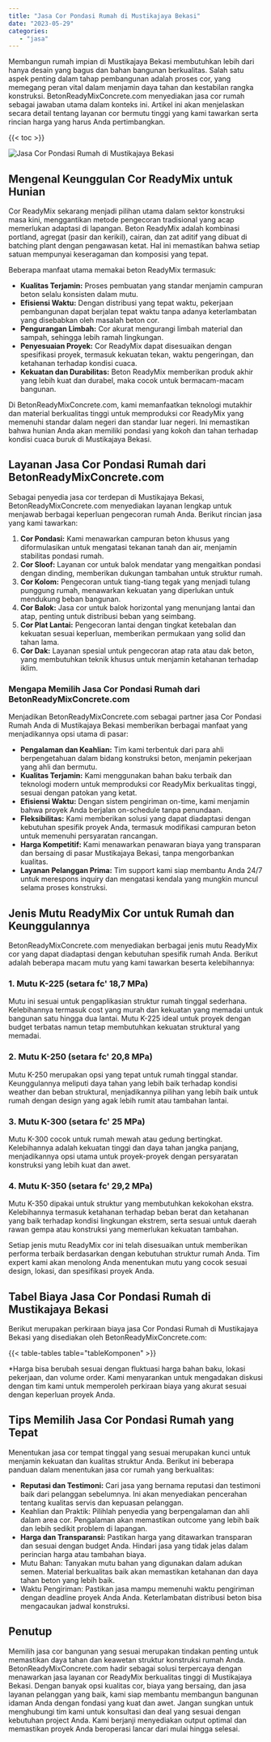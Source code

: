 ```yaml
---
title: "Jasa Cor Pondasi Rumah di Mustikajaya Bekasi"
date: "2023-05-29"
categories: 
   - "jasa"
---
```


Membangun rumah impian di Mustikajaya Bekasi membutuhkan lebih dari hanya desain yang bagus dan bahan bangunan berkualitas. Salah satu aspek penting dalam tahap pembangunan adalah proses cor, yang memegang peran vital dalam menjamin daya tahan dan kestabilan rangka konstruksi. BetonReadyMixConcrete.com menyediakan jasa cor rumah sebagai jawaban utama dalam konteks ini. Artikel ini akan menjelaskan secara detail tentang layanan cor bermutu tinggi yang kami tawarkan serta rincian harga yang harus Anda pertimbangkan.

{{< toc >}}

![Jasa Cor Pondasi Rumah di Mustikajaya Bekasi](https://betoncor8.github.io/cor/harga-beton-readymix-concrete%20(10).png)

## Mengenal Keunggulan Cor ReadyMix untuk Hunian

Cor ReadyMix sekarang menjadi pilihan utama dalam sektor konstruksi masa kini, menggantikan metode pengecoran tradisional yang acap memerlukan adaptasi di lapangan. Beton ReadyMix adalah kombinasi portland, agregat (pasir dan kerikil), cairan, dan zat aditif yang dibuat di batching plant dengan pengawasan ketat. Hal ini memastikan bahwa setiap satuan mempunyai keseragaman dan komposisi yang tepat.

Beberapa manfaat utama memakai beton ReadyMix termasuk:

- **Kualitas Terjamin:** Proses pembuatan yang standar menjamin campuran beton selalu konsisten dalam mutu.
- **Efisiensi Waktu:** Dengan distribusi yang tepat waktu, pekerjaan pembangunan dapat berjalan tepat waktu tanpa adanya keterlambatan yang disebabkan oleh masalah beton cor.
- **Pengurangan Limbah:** Cor akurat mengurangi limbah material dan sampah, sehingga lebih ramah lingkungan.
- **Penyesuaian Proyek:** Cor ReadyMix dapat disesuaikan dengan spesifikasi proyek, termasuk kekuatan tekan, waktu pengeringan, dan ketahanan terhadap kondisi cuaca.
- **Kekuatan dan Durabilitas:** Beton ReadyMix memberikan produk akhir yang lebih kuat dan durabel, maka cocok untuk bermacam-macam bangunan.

Di BetonReadyMixConcrete.com, kami memanfaatkan teknologi mutakhir dan material berkualitas tinggi untuk memproduksi cor ReadyMix yang memenuhi standar dalam negeri dan standar luar negeri. Ini memastikan bahwa hunian Anda akan memiliki pondasi yang kokoh dan tahan terhadap kondisi cuaca buruk di Mustikajaya Bekasi.

## Layanan Jasa Cor Pondasi Rumah dari BetonReadyMixConcrete.com

Sebagai penyedia jasa cor terdepan di Mustikajaya Bekasi, BetonReadyMixConcrete.com menyediakan layanan lengkap untuk menjawab berbagai keperluan pengecoran rumah Anda. Berikut rincian jasa yang kami tawarkan:

1. **Cor Pondasi:** Kami menawarkan campuran beton khusus yang diformulasikan untuk mengatasi tekanan tanah dan air, menjamin stabilitas pondasi rumah.
2. **Cor Sloof:** Layanan cor untuk balok mendatar yang mengaitkan pondasi dengan dinding, memberikan dukungan tambahan untuk struktur rumah.
3. **Cor Kolom:** Pengecoran untuk tiang-tiang tegak yang menjadi tulang punggung rumah, menawarkan kekuatan yang diperlukan untuk mendukung beban bangunan.
4. **Cor Balok:** Jasa cor untuk balok horizontal yang menunjang lantai dan atap, penting untuk distribusi beban yang seimbang.
5. **Cor Plat Lantai:** Pengecoran lantai dengan tingkat ketebalan dan kekuatan sesuai keperluan, memberikan permukaan yang solid dan tahan lama.
6. **Cor Dak:** Layanan spesial untuk pengecoran atap rata atau dak beton, yang membutuhkan teknik khusus untuk menjamin ketahanan terhadap iklim.

### Mengapa Memilih Jasa Cor Pondasi Rumah dari BetonReadyMixConcrete.com

Menjadikan BetonReadyMixConcrete.com sebagai partner jasa Cor Pondasi Rumah Anda di Mustikajaya Bekasi memberikan berbagai manfaat yang menjadikannya opsi utama di pasar:

- **Pengalaman dan Keahlian:** Tim kami terbentuk dari para ahli berpengetahuan dalam bidang konstruksi beton, menjamin pekerjaan yang ahli dan bermutu.
- **Kualitas Terjamin:** Kami menggunakan bahan baku terbaik dan teknologi modern untuk memproduksi cor ReadyMix berkualitas tinggi, sesuai dengan patokan yang ketat.
- **Efisiensi Waktu:** Dengan sistem pengiriman on-time, kami menjamin bahwa proyek Anda berjalan on-schedule tanpa penundaan.
- **Fleksibilitas:** Kami memberikan solusi yang dapat diadaptasi dengan kebutuhan spesifik proyek Anda, termasuk modifikasi campuran beton untuk memenuhi persyaratan rancangan.
- **Harga Kompetitif:** Kami menawarkan penawaran biaya yang transparan dan bersaing di pasar Mustikajaya Bekasi, tanpa mengorbankan kualitas.
- **Layanan Pelanggan Prima:** Tim support kami siap membantu Anda 24/7 untuk merespons inquiry dan mengatasi kendala yang mungkin muncul selama proses konstruksi.

## Jenis Mutu ReadyMix Cor untuk Rumah dan Keunggulannya

BetonReadyMixConcrete.com menyediakan berbagai jenis mutu ReadyMix cor yang dapat diadaptasi dengan kebutuhan spesifik rumah Anda. Berikut adalah beberapa macam mutu yang kami tawarkan beserta kelebihannya:

### 1\. Mutu K-225 (setara fc' 18,7 MPa)

Mutu ini sesuai untuk pengaplikasian struktur rumah tinggal sederhana. Kelebihannya termasuk cost yang murah dan kekuatan yang memadai untuk bangunan satu hingga dua lantai. Mutu K-225 ideal untuk proyek dengan budget terbatas namun tetap membutuhkan kekuatan struktural yang memadai.

### 2\. Mutu K-250 (setara fc' 20,8 MPa)

Mutu K-250 merupakan opsi yang tepat untuk rumah tinggal standar. Keunggulannya meliputi daya tahan yang lebih baik terhadap kondisi weather dan beban struktural, menjadikannya pilihan yang lebih baik untuk rumah dengan design yang agak lebih rumit atau tambahan lantai.

### 3\. Mutu K-300 (setara fc' 25 MPa)

Mutu K-300 cocok untuk rumah mewah atau gedung bertingkat. Kelebihannya adalah kekuatan tinggi dan daya tahan jangka panjang, menjadikannya opsi utama untuk proyek-proyek dengan persyaratan konstruksi yang lebih kuat dan awet.

### 4\. Mutu K-350 (setara fc' 29,2 MPa)

Mutu K-350 dipakai untuk struktur yang membutuhkan kekokohan ekstra. Kelebihannya termasuk ketahanan terhadap beban berat dan ketahanan yang baik terhadap kondisi lingkungan ekstrem, serta sesuai untuk daerah rawan gempa atau konstruksi yang memerlukan kekuatan tambahan.

Setiap jenis mutu ReadyMix cor ini telah disesuaikan untuk memberikan performa terbaik berdasarkan dengan kebutuhan struktur rumah Anda. Tim expert kami akan menolong Anda menentukan mutu yang cocok sesuai design, lokasi, dan spesifikasi proyek Anda.

## Tabel Biaya Jasa Cor Pondasi Rumah di Mustikajaya Bekasi

Berikut merupakan perkiraan biaya jasa Cor Pondasi Rumah di Mustikajaya Bekasi yang disediakan oleh BetonReadyMixConcrete.com:

{{< table-tables table="tableKomponen" >}}

\*Harga bisa berubah sesuai dengan fluktuasi harga bahan baku, lokasi pekerjaan, dan volume order. Kami menyarankan untuk mengadakan diskusi dengan tim kami untuk memperoleh perkiraan biaya yang akurat sesuai dengan keperluan proyek Anda.

## Tips Memilih Jasa Cor Pondasi Rumah yang Tepat

Menentukan jasa cor tempat tinggal yang sesuai merupakan kunci untuk menjamin kekuatan dan kualitas struktur Anda. Berikut ini beberapa panduan dalam menentukan jasa cor rumah yang berkualitas:

- **Reputasi dan Testimoni:** Cari jasa yang bernama reputasi dan testimoni baik dari pelanggan sebelumnya. Ini akan menyediakan pencerahan tentang kualitas servis dan kepuasan pelanggan.
- Keahlian dan Praktik: Pilihlah penyedia yang berpengalaman dan ahli dalam area cor. Pengalaman akan memastikan outcome yang lebih baik dan lebih sedikit problem di lapangan.
- **Harga dan Transparansi:** Pastikan harga yang ditawarkan transparan dan sesuai dengan budget Anda. Hindari jasa yang tidak jelas dalam perincian harga atau tambahan biaya.
- Mutu Bahan: Tanyakan mutu bahan yang digunakan dalam adukan semen. Material berkualitas baik akan memastikan ketahanan dan daya tahan beton yang lebih baik.
- Waktu Pengiriman: Pastikan jasa mampu memenuhi waktu pengiriman dengan deadline proyek Anda Anda. Keterlambatan distribusi beton bisa mengacaukan jadwal konstruksi.

## Penutup

Memilih jasa cor bangunan yang sesuai merupakan tindakan penting untuk memastikan daya tahan dan keawetan struktur konstruksi rumah Anda. BetonReadyMixConcrete.com hadir sebagai solusi terpercaya dengan menawarkan jasa layanan cor ReadyMix berkualitas tinggi di Mustikajaya Bekasi. Dengan banyak opsi kualitas cor, biaya yang bersaing, dan jasa layanan pelanggan yang baik, kami siap membantu membangun bangunan idaman Anda dengan fondasi yang kuat dan awet. Jangan sungkan untuk menghubungi tim kami untuk konsultasi dan deal yang sesuai dengan kebutuhan project Anda. Kami berjanji menyediakan output optimal dan memastikan proyek Anda beroperasi lancar dari mulai hingga selesai.
